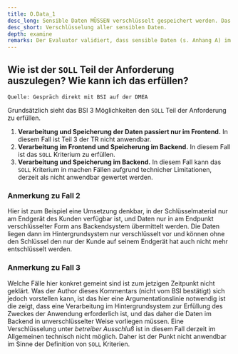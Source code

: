```yaml
---
title: O.Data_1
desc_long: Sensible Daten MÜSSEN verschlüsselt gespeichert werden. Das Hintergrundsystem SOLL sensible Daten, verschlüsselt speichern, so dass sie nur von dem Nutzer selber wieder entschlüsselt werden können.
desc_short: Verschlüsselung aller sensiblen Daten.
depth: examine
remarks: Der Evaluator validiert, dass sensible Daten (s. Anhang A) im Hintergrundsystem nur verschlüsselt gespeichert werden. Der Evaluator prüft das Verschlüsselungskonzept des Herstellers und berücksichtigt die Abwägungen des Herstellers in der Risikobetrachtung.
---
```


## Wie ist der `SOLL` Teil der Anforderung auszulegen? Wie kann ich das erfüllen?

`Quelle: Gespräch direkt mit BSI auf der DMEA`

Grundsätzlich sieht das BSI 3 Möglichkeiten den `SOLL` Teil der Anforderung zu erfüllen.

1. **Verarbeitung und Speicherung der Daten passiert nur im Frontend.** In diesem Fall ist Teil 3 der TR nicht anwendbar.
2. **Verarbeitung im Frontend und Speicherung im Backend.** In diesem Fall ist das `SOLL` Kriterium zu erfüllen.
3. **Verarbeitung und Speicherung im Backend.** In diesem Fall kann das `SOLL` Kriterium in machen Fällen aufgrund technicher Limitationen, derzeit als nicht anwendbar gewertet werden.

### Anmerkung zu Fall 2

Hier ist zum Beispiel eine Umsetzung denkbar, in der Schlüsselmaterial nur am Endgerät des Kunden verfügbar ist, und Daten nur in am Endpunkt verschlüsselter Form ans Backendsystem übermittelt werden.
Die Daten liegen dann im Hintergrundsystem nur verschlüsselt vor und können ohne den Schlüssel den nur der Kunde auf seinem Endgerät hat auch nicht mehr entschlüsselt werden.

### Anmerkung zu Fall 3

Welche Fälle hier konkret gemeint sind ist zum jetzigen Zeitpunkt nicht geklärt. Was der Author dieses Kommentars (nicht vom BSI bestätigt) sich jedoch vorstellen kann, ist das
hier eine Argumentationslinie notwendig ist die zeigt, dass eine Verarbeitung im Hintergrundsystem zur Erfüllung des Zweckes der Anwendung erforderlich ist,
und das daher die Daten im Backend in unverschlüsselter Weise vorliegen müssen.
Eine Verschlüsselung unter _betreiber Ausschluß_ ist in diesem Fall derzeit im Allgemeinen technisch nicht möglich.
Daher ist der Punkt nicht anwendbar im Sinne der Definition von `SOLL` Kriterien.
